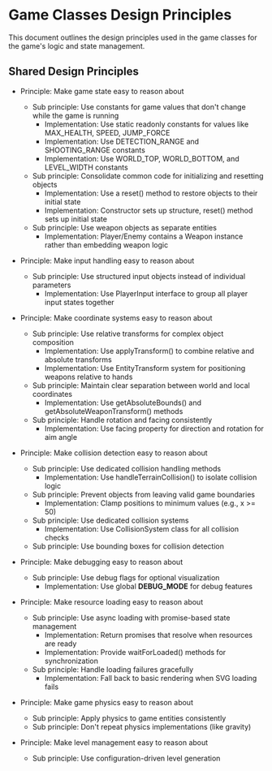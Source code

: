 # Game Classes Design Principles

This document outlines the design principles used in the game classes for the game's logic and state management.

## Shared Design Principles

- Principle: Make game state easy to reason about
  - Sub principle: Use constants for game values that don't change while the game is running
    - Implementation: Use static readonly constants for values like MAX_HEALTH, SPEED, JUMP_FORCE
    - Implementation: Use DETECTION_RANGE and SHOOTING_RANGE constants
    - Implementation: Use WORLD_TOP, WORLD_BOTTOM, and LEVEL_WIDTH constants
  - Sub principle: Consolidate common code for initializing and resetting objects
    - Implementation: Use a reset() method to restore objects to their initial state
    - Implementation: Constructor sets up structure, reset() method sets up initial state
  - Sub principle: Use weapon objects as separate entities
    - Implementation: Player/Enemy contains a Weapon instance rather than embedding weapon logic

- Principle: Make input handling easy to reason about
  - Sub principle: Use structured input objects instead of individual parameters
    - Implementation: Use PlayerInput interface to group all player input states together

- Principle: Make coordinate systems easy to reason about
  - Sub principle: Use relative transforms for complex object composition
    - Implementation: Use applyTransform() to combine relative and absolute transforms
    - Implementation: Use EntityTransform system for positioning weapons relative to hands
  - Sub principle: Maintain clear separation between world and local coordinates
    - Implementation: Use getAbsoluteBounds() and getAbsoluteWeaponTransform() methods
  - Sub principle: Handle rotation and facing consistently
    - Implementation: Use facing property for direction and rotation for aim angle

- Principle: Make collision detection easy to reason about
  - Sub principle: Use dedicated collision handling methods
    - Implementation: Use handleTerrainCollision() to isolate collision logic
  - Sub principle: Prevent objects from leaving valid game boundaries
    - Implementation: Clamp positions to minimum values (e.g., x >= 50)
  - Sub principle: Use dedicated collision systems
    - Implementation: Use CollisionSystem class for all collision checks
  - Sub principle: Use bounding boxes for collision detection

- Principle: Make debugging easy to reason about
  - Sub principle: Use debug flags for optional visualization
    - Implementation: Use global __DEBUG_MODE__ for debug features

- Principle: Make resource loading easy to reason about
  - Sub principle: Use async loading with promise-based state management
    - Implementation: Return promises that resolve when resources are ready
    - Implementation: Provide waitForLoaded() methods for synchronization
  - Sub principle: Handle loading failures gracefully
    - Implementation: Fall back to basic rendering when SVG loading fails

- Principle: Make game physics easy to reason about
  - Sub principle: Apply physics to game entities consistently
  - Sub principle: Don't repeat physics implementations (like gravity)

- Principle: Make level management easy to reason about
  - Sub principle: Use configuration-driven level generation
